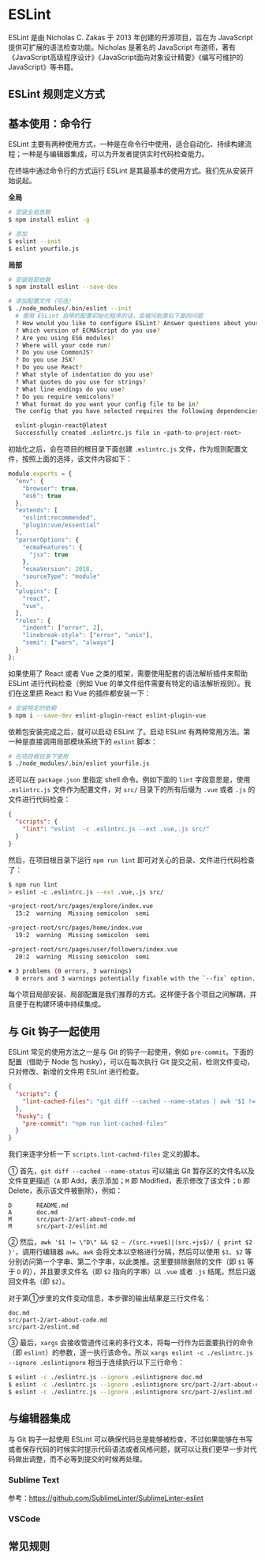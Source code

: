 # ESLint

ESLint 是由 Nicholas C. Zakas 于 2013 年创建的开源项目，旨在为 JavaScript 提供可扩展的语法检查功能。Nicholas 是著名的 JavaScript 布道师，著有《JavaScript高级程序设计》《JavaScript面向对象设计精要》《编写可维护的JavaScript》等书籍。

## ESLint 规则定义方式

## 基本使用：命令行

ESLint 主要有两种使用方式，一种是在命令行中使用，适合自动化、持续构建流程；一种是与编辑器集成，可以为开发者提供实时代码检查能力。

在终端中通过命令行的方式运行 ESLint 是其最基本的使用方式。我们先从安装开始说起。

**全局**

```bash
# 安装全局依赖
$ npm install eslint -g

# 添加
$ eslint --init
$ eslint yourfile.js
```

**局部**

```bash
# 安装局部依赖
$ npm install eslint --save-dev

# 添加配置文件（可选）
$ ./node_modules/.bin/eslint --init
  # 使用 ESLint 自带的配置初始化程序的话，会被问到类似下面的问题
  ? How would you like to configure ESLint? Answer questions about your style
  ? Which version of ECMAScript do you use?
  ? Are you using ES6 modules?
  ? Where will your code run?
  ? Do you use CommonJS?
  ? Do you use JSX?
  ? Do you use React?
  ? What style of indentation do you use?
  ? What quotes do you use for strings?
  ? What line endings do you use?
  ? Do you require semicolons?
  ? What format do you want your config file to be in?
  The config that you have selected requires the following dependencies:

  eslint-plugin-react@latest
  Successfully created .eslintrc.js file in <path-to-project-root>
```

初始化之后，会在项目的根目录下面创建 `.eslintrc.js` 文件，作为规则配置文件，按照上面的选择，该文件内容如下：

```javascript
module.exports = {
  "env": {
    "browser": true,
    "es6": true
  },
  "extends": [
    "eslint:recommended",
    "plugin:vue/essential"
  ],
  "parserOptions": {
    "ecmaFeatures": {
      "jsx": true
    },
    "ecmaVersion": 2018,
    "sourceType": "module"
  },
  "plugins": [
    "react",
    "vue",
  ],
  "rules": {
    "indent": ["error", 2],
    "linebreak-style": ["error", "unix"],
    "semi": ["warn", "always"]
  }
};
```

如果使用了 React 或者 Vue 之类的框架，需要使用配套的语法解析插件来帮助 ESLint 进行代码检查（例如 Vue 的单文件组件需要有特定的语法解析规则）。我们在这里把 React 和 Vue 的插件都安装一下：

```bash
# 安装特定的依赖
$ npm i --save-dev eslint-plugin-react eslint-plugin-vue
```

依赖包安装完成之后，就可以启动 ESLint 了。启动 ESLint 有两种常用方法。第一种是直接调用局部模块系统下的 `eslint` 脚本：

```bash
# 在项目根目录下使用
$ ./node_modules/.bin/eslint yourfile.js
```

还可以在 `package.json` 里指定 shell 命令。例如下面的 `lint` 字段意思是，使用 `.eslintrc.js` 文件作为配置文件，对 `src/` 目录下的所有后缀为 `.vue` 或者 `.js` 的文件进行代码检查：

```json
{
  "scripts": {
    "lint": "eslint  -c .eslintrc.js --ext .vue,.js src/"
  }
}
```

然后，在项目根目录下运行 `npm run lint` 即可对关心的目录、文件进行代码检查了：

```bash
$ npm run lint
> eslint -c .eslintrc.js --ext .vue,.js src/

~project-root/src/pages/explore/index.vue
  15:2  warning  Missing semicolon  semi

~project-root/src/pages/home/index.vue
  19:2  warning  Missing semicolon  semi

~project-root/src/pages/user/followers/index.vue
  20:2  warning  Missing semicolon  semi

✖ 3 problems (0 errors, 3 warnings)
  0 errors and 3 warnings potentially fixable with the `--fix` option.
```

每个项目局部安装、局部配置是我们推荐的方式。这样便于各个项目之间解耦，并且便于在构建环境中持续集成。

## 与 Git 钩子一起使用

ESLint 常见的使用方法之一是与 Git 的钩子一起使用，例如 `pre-commit`。下面的配置（借助于 Node 包 husky），可以在每次执行 Git 提交之前，检测文件变动，只对修改、新增的文件用 ESLint 进行检查。

```json
{
  "scripts": {
    "lint-cached-files": "git diff --cached --name-status | awk '$1 != \"D\" && $2 ~ /(src.+vue$)|(src.+js$)/ { print $2 }' | xargs eslint -c ./eslintrc.js --ignore .eslintignore"
  },
  "husky": {
    "pre-commit": "npm run lint-cached-files"
  }
}
```

我们来逐字分析一下 `scripts.lint-cached-files` 定义的脚本。

① 首先，`git diff --cached --name-status` 可以输出 Git 暂存区的文件名以及文件变更描述（`A` 即 Add，表示添加；`M` 即 Modified，表示修改了该文件；`D` 即 Delete，表示该文件被删除），例如：

```text
D       README.md
A       doc.md
M       src/part-2/art-about-code.md
M       src/part-2/eslint.md
```

② 然后，`awk '$1 != \"D\" && $2 ~ /(src.+vue$)|(src.+js$)/ { print $2 }'`，调用行编辑器 `awk`。`awk` 会将文本以空格进行分隔，然后可以使用 `$1`、`$2` 等分别访问第一个字串、第二个字串，以此类推。这里要排除删除的文件（即 `$1` 等于 `D` 的），并且要求文件名（即 `$2` 指向的字串）以 `.vue` 或者 `.js` 结尾。然后只返回文件名（即 `$2`）。

对于第①步里的文件变动信息，本步骤的输出结果是三行文件名：

```text
doc.md
src/part-2/art-about-code.md
src/part-2/eslint.md
```

③ 最后，`xargs` 会接收管道传过来的多行文本，将每一行作为后面要执行的命令（即 `eslint`）的参数，逐一执行该命令。所以 `xargs eslint -c ./eslintrc.js --ignore .eslintignore` 相当于连续执行以下三行命令：

```bash
$ eslint -c ./eslintrc.js --ignore .eslintignore doc.md
$ eslint -c ./eslintrc.js --ignore .eslintignore src/part-2/art-about-code.md
$ eslint -c ./eslintrc.js --ignore .eslintignore src/part-2/eslint.md
```

## 与编辑器集成

与 Git 钩子一起使用 ESLint 可以确保代码总是能够被检查，不过如果能够在书写或者保存代码的时候实时提示代码语法或者风格问题，就可以让我们更早一步对代码做出调整，而不必等到提交的时候再处理。

### Sublime Text

参考：https://github.com/SublimeLinter/SublimeLinter-eslint

### VSCode


## 常见规则

